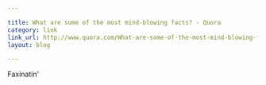 ```yaml
---

title: What are some of the most mind-blowing facts? - Quora
category: link
link_url: http://www.quora.com/What-are-some-of-the-most-mind-blowing-facts#ans526108
layout: blog

---
```


Faxinatin'